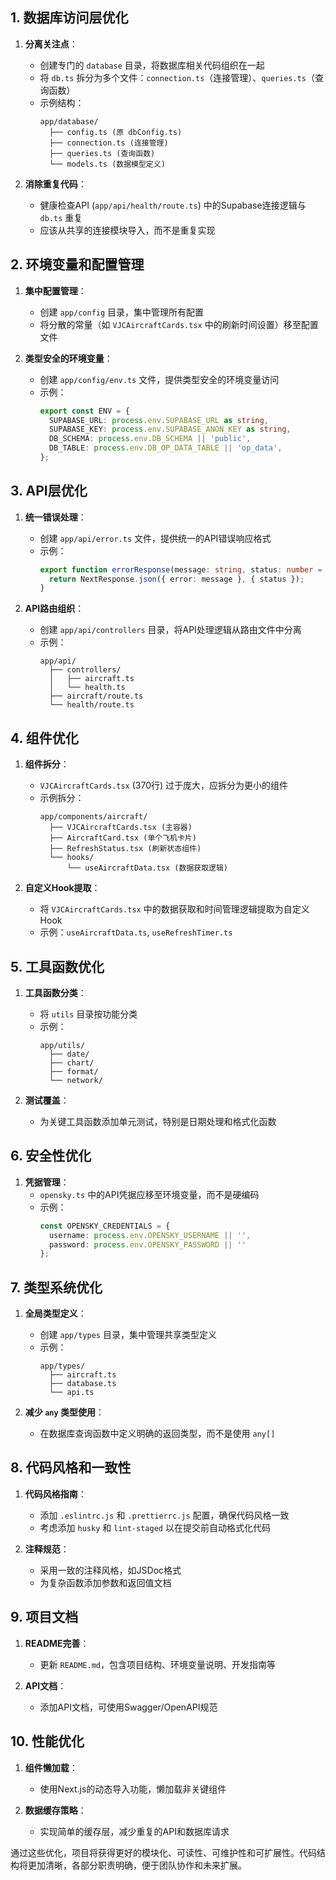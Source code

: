 

## 1. 数据库访问层优化

1. **分离关注点**：
   - 创建专门的 `database` 目录，将数据库相关代码组织在一起
   - 将 `db.ts` 拆分为多个文件：`connection.ts`（连接管理）、`queries.ts`（查询函数）
   - 示例结构：
     ```
     app/database/
       ├── config.ts (原 dbConfig.ts)
       ├── connection.ts (连接管理)
       ├── queries.ts (查询函数)
       └── models.ts (数据模型定义)
     ```

2. **消除重复代码**：
   - 健康检查API (`app/api/health/route.ts`) 中的Supabase连接逻辑与 `db.ts` 重复
   - 应该从共享的连接模块导入，而不是重复实现

## 2. 环境变量和配置管理

1. **集中配置管理**：
   - 创建 `app/config` 目录，集中管理所有配置
   - 将分散的常量（如 `VJCAircraftCards.tsx` 中的刷新时间设置）移至配置文件

2. **类型安全的环境变量**：
   - 创建 `app/config/env.ts` 文件，提供类型安全的环境变量访问
   - 示例：
     ```typescript
     export const ENV = {
       SUPABASE_URL: process.env.SUPABASE_URL as string,
       SUPABASE_KEY: process.env.SUPABASE_ANON_KEY as string,
       DB_SCHEMA: process.env.DB_SCHEMA || 'public',
       DB_TABLE: process.env.DB_OP_DATA_TABLE || 'op_data',
     };
     ```

## 3. API层优化

1. **统一错误处理**：
   - 创建 `app/api/error.ts` 文件，提供统一的API错误响应格式
   - 示例：
     ```typescript
     export function errorResponse(message: string, status: number = 500) {
       return NextResponse.json({ error: message }, { status });
     }
     ```

2. **API路由组织**：
   - 创建 `app/api/controllers` 目录，将API处理逻辑从路由文件中分离
   - 示例：
     ```
     app/api/
       ├── controllers/
       │   ├── aircraft.ts
       │   └── health.ts
       ├── aircraft/route.ts
       └── health/route.ts
     ```

## 4. 组件优化

1. **组件拆分**：
   - `VJCAircraftCards.tsx` (370行) 过于庞大，应拆分为更小的组件
   - 示例拆分：
     ```
     app/components/aircraft/
       ├── VJCAircraftCards.tsx (主容器)
       ├── AircraftCard.tsx (单个飞机卡片)
       ├── RefreshStatus.tsx (刷新状态组件)
       └── hooks/
           └── useAircraftData.tsx (数据获取逻辑)
     ```

2. **自定义Hook提取**：
   - 将 `VJCAircraftCards.tsx` 中的数据获取和时间管理逻辑提取为自定义Hook
   - 示例：`useAircraftData.ts`, `useRefreshTimer.ts`

## 5. 工具函数优化

1. **工具函数分类**：
   - 将 `utils` 目录按功能分类
   - 示例：
     ```
     app/utils/
       ├── date/
       ├── chart/
       ├── format/
       └── network/
     ```

2. **测试覆盖**：
   - 为关键工具函数添加单元测试，特别是日期处理和格式化函数

## 6. 安全性优化

1. **凭据管理**：
   - `opensky.ts` 中的API凭据应移至环境变量，而不是硬编码
   - 示例：
     ```typescript
     const OPENSKY_CREDENTIALS = {
       username: process.env.OPENSKY_USERNAME || '',
       password: process.env.OPENSKY_PASSWORD || ''
     };
     ```

## 7. 类型系统优化

1. **全局类型定义**：
   - 创建 `app/types` 目录，集中管理共享类型定义
   - 示例：
     ```
     app/types/
       ├── aircraft.ts
       ├── database.ts
       └── api.ts
     ```

2. **减少 `any` 类型使用**：
   - 在数据库查询函数中定义明确的返回类型，而不是使用 `any[]`

## 8. 代码风格和一致性

1. **代码风格指南**：
   - 添加 `.eslintrc.js` 和 `.prettierrc.js` 配置，确保代码风格一致
   - 考虑添加 `husky` 和 `lint-staged` 以在提交前自动格式化代码

2. **注释规范**：
   - 采用一致的注释风格，如JSDoc格式
   - 为复杂函数添加参数和返回值文档

## 9. 项目文档

1. **README完善**：
   - 更新 `README.md`，包含项目结构、环境变量说明、开发指南等

2. **API文档**：
   - 添加API文档，可使用Swagger/OpenAPI规范

## 10. 性能优化

1. **组件懒加载**：
   - 使用Next.js的动态导入功能，懒加载非关键组件

2. **数据缓存策略**：
   - 实现简单的缓存层，减少重复的API和数据库请求

通过这些优化，项目将获得更好的模块化、可读性、可维护性和可扩展性。代码结构将更加清晰，各部分职责明确，便于团队协作和未来扩展。
